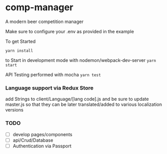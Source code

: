 # comp-manager
A modern beer competition manager

Make sure to configure your .env as provided in the example

To get Started

`yarn install`

to Start in development mode with nodemon/webpack-dev-server
`yarn start`

API Testing performed with mocha
`yarn test`

### Language support via Redux Store

add Strings to client/Language/[lang code].js and be sure to update master.js
so that they can be later translated/added to various localization versions

### TODO

 - [ ] develop pages/components
 - [ ] api/Crud/Database
 - [ ] Authentication via Passport